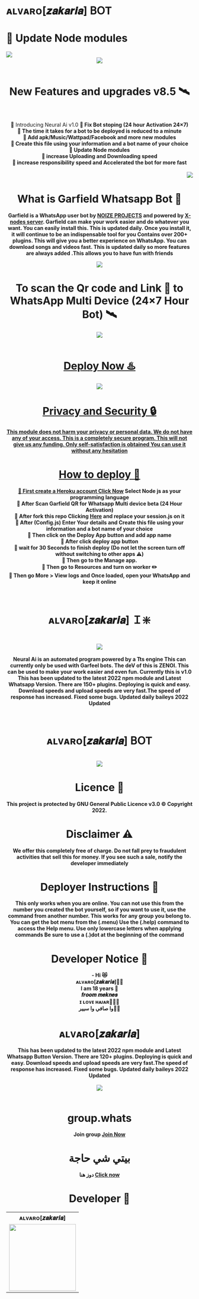 # ᴀʟᴠᴀʀᴏ[𝒛𝒂𝒌𝒂𝒓𝒊𝒂]  𝖡𝖮Т 
# 🍂 Update Node modules
<img src="/Cloud/PicsArt_22-04-17_16-25-53-440.png">

<br>
<center><img src="/Cloud/PicsArt_22-04-15_10-13-49-205.png"><center>
  
 <br>
 <h1> New Features and upgrades v8.5 🛰️</h1>
 <br>
 <br>
 🦋 Introducing Neural Ai v1.0
  <b>
  🦋 Fix Bot stoping (24 hour Activation 24×7)
  <br>
  🦋 The time it takes for a bot to be deployed is reduced to a minute
    <br>
  🦋 Add apk/Music/Wattpad/Facebook and more new modules
    <br>
  🦋 Create this file using your information and a bot name of your choice
    <br>
  🦋 Update Node modules
  <br>
  🦋 increase Uploading and Downloading speed
  <br>
  🦋 increase responsibility speed and Accelerated the bot for more fast </b>
  <br>
  <br>
  <span style="float:right;"><img src="/Cloud/PicsArt_22-04-14_23-29-34-684.png"></span>

  <br>
 
<b><h1>What is Garfield Whatsapp Bot 🐼</h1></b>
<b>Garfield is a WhatsApp user bot by [NOIZE PROJECTS](https://github.com/Zenoixnoize) 
and powered by [X-nodes server](https://www.npmjs.com/package/aurora-npm).
Garfield can make your work easier and do whatever you want. You can easily install this. This is updated daily. Once you install it, it will continue to be an indispensable tool for you
Contains over 200+ plugins. This will give you a better experience on WhatsApp. You can download songs and videos fast. This is updated daily so more features are always added
.This allows you to have fun with friends<b>
 
  <img src="/Cloud/PicsArt_22-04-17_17-34-37-772.png">
    
  <b><h1>To scan the Qr code and Link 🔗 to WhatsApp Multi Device (24×7 Hour Bot) 🛰️</b></h1>
  
 <center>
<a href="https://replit.com/@zenoi/Garfield-Whatsapp-Bot-Multidevice-Linker-v80?v=1outputonly=1&lite=1"><img src="/Cloud/PicsArt_22-04-16_22-52-38-348.png"></center>
<br>
   <b><h1>Deploy Now ♨️</b></h1>
   <a href="https://heroku.com/deploy"><img src="/Cloud/PicsArt_22-04-15_12-59-28-786.png">
<br>
<b><h1>Privacy and Security 🔒</h1></b>
This module does not harm your privacy or personal data. We do not have any of your access. This is a completely secure program.     
     This will not give us any funding. Only self-satisfaction is obtained
You can use it without any hesitation
  <br>
     <b><h1>How to deploy 🍎</h1></b>
     
  🦋 First create a Heroku account  [Click Now](https://signup.heroku.com/) Select Node js as your programming language
   <br>
  🦋 After Scan Garfield QR for Whatsapp Multi device beta (24 Hour Activation)
   <br>
   🦋 After fork this repo Clicking [Here](https://github.com/Zenoixnoize/GARFIELD-WHATSAPP-BOT-v8/fork) and replace your session.js on it
     <br>
    🦋 After (Config.js) Enter Your details and Create this file using your information and a bot name of your choice
   <br> 
   🦋 Then click on the Deploy App button and add app name 
   <br>
   🦋 After click deploy app button 
   <br>
   🦋 wait for 30 Seconds to finish deploy (Do not let the screen turn off without switching to other apps ⚠️)
  <br>
   🦋 Then go to the Manage app.
   <br>
   🦋 Then go to Resources and turn on worker ✏️ 
   <br>
   🦋 Then go More > View logs and Once loaded, open your WhatsApp and keep it online
<br>
   <br>
   <br>
   <h1>ᴀʟᴠᴀʀᴏ[𝒛𝒂𝒌𝒂𝒓𝒊𝒂] Ｉ❇️</h1>
   <br>
   <center><img src="https://i.ibb.co/TcLVfMZ/Picsart-22-08-22-15-21-41-175.png">
   <br>
     <br>
   Neural Ai is an automated program powered by a Tts engine
This can currently only be used with Garfeel bots. The deV of this is ZENOI.
This can be used to make your work easier and even fun. Currently this is v1.0
 This has been updated to the latest 2022 npm module and Latest Whatsapp  Version. There are 150+ plugins. Deploying is quick and easy. Download speeds and upload speeds are very fast.The speed of response has increased. Fixed some bugs. Updated daily baileys 2022 Updated    
   <br>
     <br>
     <br>
     <h1>ᴀʟᴠᴀʀᴏ[𝒛𝒂𝒌𝒂𝒓𝒊𝒂]  𝖡𝖮Т</h1>
     <br>
  <center><img src="/Cloud/logo.png">
    <br>
   <h1>Licence 📑</h1>
    This project is protected by GNU General Public Licence v3.0 ©️ Copyright 2022.
    <br>
    <h1>Disclaimer ⚠️</h1>
    We offer this completely free of charge. 
    Do not fall prey to fraudulent activities that sell this for money.
    If you see such a sale, notify the developer immediately
    <br>
    <h1><b>Deployer Instructions 🍿</h1></b>
 <b> This only works when you are online. You can not use this from the number you created the bot yourself, so if you want to use it, use the command from another number.
This works for any group you belong to.
You can get the bot menu from the (.menu)
Use the (.help) command to access the Help menu.
Use only lowercase letters when applying commands
Be sure to use a (.)dot at the beginning of the command  </b>
  <h1><b>Developer Notice 💌</h1></b>
<b> - Hi 😻
      <br>
ᴀʟᴠᴀʀᴏ[𝒛𝒂𝒌𝒂𝒓𝒊𝒂]🤵🖤
      <br>
I am 18 years 🖤
      <br>
𝒇𝒓𝒐𝒐𝒎 𝒎𝒆𝒌𝒏𝒆𝒔
      <br>
ɪ ʟᴏᴠᴇ ʜᴀᴊᴀʀ🏌️‍♂️🖤
      <br>
وا صافي وا سيير🤼‍♂️
    </b></b>

   <h1>ᴀʟᴠᴀʀᴏ[𝒛𝒂𝒌𝒂𝒓𝒊𝒂] </h1>
   <b>This has been updated to the latest 2022 npm module and Latest Whatsapp Button Version. There are 120+ plugins. Deploying is quick and easy. Download speeds and upload speeds are very fast.The speed of response has increased. Fixed some bugs. Updated daily baileys 2022 Updated</b>    
  <br>
   <br>
  <center><img src="/Cloud/ezgif-4-e173d31b67.gif"></center>
  <br>
  
    
    
  <h1> group.whats </h1>
Join group <a href="https://chat.whatsapp.com/CUPejFUJVn5G0eUBO9jd2D">Join Now</a>
  <h1>بيتي شي حاجة </h1>
     دوز هنا <a href="https://wa.me/212777466518">Click now</a>

   
  <br>
    <h1>Developer 🦋</h1>
    <b><table><tr><th>ᴀʟᴠᴀʀᴏ[𝒛𝒂𝒌𝒂𝒓𝒊𝒂] </th></tr><tr><td><a href="https://wa.me/212777466518"><img src="https://telegra.ph/file/94ea9f68c9f6e267ef579.jpg" width="180"</td></tr></b>




  

